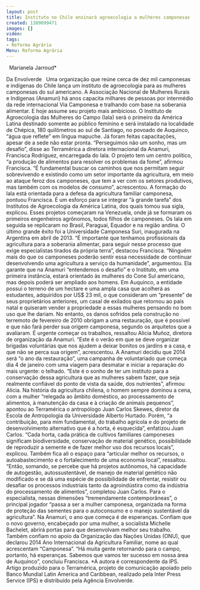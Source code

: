 ```yaml
---
layout: post
title: Instituto no Chile ensinará agroecologia a mulheres camponesas
created: 1389099471
images: []
video: 
tags:
- Reforma Agrária
Menu: Reforma Agrária
---
```



 
Marianela Jarroud\*

Da Envolverde
 
Uma organização que reúne cerca de dez mil camponesas e indígenas do Chile lança um instituto de agroecologia para as mulheres camponesas do sul americano. A Associação Nacional de Mulheres Rurais e Indígenas (Anamuri) há anos capacita milhares de pessoas por intermédio da rede internacional Via Camponesa e tralhando com base na soberania alimentar. E hoje assume seu projeto mais ambicioso.
O Instituto de Agroecologia das Mulheres do Campo (Iala) será o primeiro da América Latina destinado somente ao público feminino e será instalado na localidade de Chépica, 180 quilômetros ao sul de Santiago, no povoado de Auquinco, “água que reflete” em língua mapuche. Já foram feitas capacitações, apesar de a sede não estar pronta. “Perseguimos não um sonho, mas um desafio”, disse ao Terramérica a diretora internacional da Anamuri, Francisca Rodríguez, encarregada do Iala.
O projeto tem um centro político, “a produção de alimentos para resolver os problemas da fome”, afirmou Francisca. “É fundamental buscar os caminhos que nos permitam seguir sobrevivendo e existindo como um setor importante da agricultura, em meio ao ataque feroz dos camponeses, que tem a ver com os setores produtivos, mas também com os modelos de consumo”, acrescentou.
A formação do Iala está orientada para a defesa da agricultura familiar camponesa, pontuou Francisca. É um esforço para se integrar “à grande tarefa” dos Institutos de Agroecologia da América Latina, dos quais tomou sua sigla, explicou.
Esses projetos começaram na Venezuela, onde já se formaram os primeiros engenheiros agrônomos, todos filhos de camponeses. Os Iala em seguida se replicaram no Brasil, Paraguai, Equador e na região andina. O último grande êxito foi a Universidade Camponesa Suri, inaugurada na Argentina em abril de 2013.
“É importante que tenhamos profissionais da agricultura para a soberania alimentar, para seguir nesse processo que exige especialistas tirados da própria terra”, destacou Francisca. “Ninguém mais do que os camponeses poderão sentir essa necessidade de continuar desenvolvendo uma agricultura a serviço da humanidade”, argumentou.
Ela garante que na Anamuri “entendemos o desafio” e o Instituto, em uma primeira instância, estará orientado às mulheres do Cone Sul americano, mas depois poderá ser ampliado aos homens.
Em Auquinco, a entidade possui o terreno de um hectare e uma ampla casa que acolherá as estudantes, adquiridos por US$ 23 mil, o que consideram um “presente” de seus proprietários anteriores, um casal de exilados que retornou ao país natal e quiseram vender a propriedade a essas mulheres pensando no bom uso que lhe dariam.
No entanto, os danos sofridos pela construção no terremoto de fevereiro de 2010 obrigam a uma restauração, que é possível e que não fará perder sua origem camponesa, segundo os arquitetos que a avaliaram.
É urgente começar os trabalhos, ressaltou Alicia Muñoz, diretora de organização da Anamuri. “Este é o verão em que se deve organizar brigadas voluntárias que nos ajudem a deixar bonitos os jardins e a casa, e que não se perca sua origem”, acrescentou. A Anamuri decidiu que 2014 será “o ano da restauração”, uma campanha de voluntariado que começa dia 4 de janeiro com uma viagem para desmatar e iniciar a reparação do mais urgente: o telhado.
“Este é o sonho de ter um instituto para a conservação dessa agricultura que as mulheres sabem fazer, que seja realmente confiável do ponto de vista da saúde, dos nutrientes”, afirmou Alicia. Na história da agricultura chilena, o homem sempre dominou a cena, com a mulher “relegada ao âmbito doméstico, ao processamento de alimentos, à manutenção da casa e à criação de animais pequenos”, apontou ao Terramérica o antropólogo Juan Carlos Skewes, diretor da Escola de Antropologia da Universidade Alberto Hurtado.
Porém, “a contribuição, para mim fundamental, do trabalho agrícola e do projeto de desenvolvimento alternativo que é a horta, é esquecida”, enfatizou Juan Carlos. “Cada horta, cada prática de cultivos familiares camponeses significam biodiversidade, conservação de material genético, possibilidade de reproduzir a semente e de fazer melhor uso dos recursos locais”, explicou. Também fica ali o espaço para “articular melhor os recursos, o autoabastecimento e o fortalecimento de uma economia local”, ressaltou.
“Então, somando, se percebe que há projetos autônomos, há capacidade de autogestão, autossustentável, de manejo de material genético não modificado e se dá uma espécie de possibilidade de enfrentar, resistir ou desafiar os processos industriais tanto da agroindústira como da indústria do processamento de alimentos”, completou Juan Carlos.
Para o especialista, nessas dimensões “tremendamente contemporâneas”, o principal jogador “passa a ser a mulher camponesa, organizada na forma de proteção das sementes para o autoconsumo e o manejo sustentável da agricultura”.
Na Anamuri, o ano que começa é de esperanças. Confiam que o novo governo, encabeçado por uma mulher, a socialista Michelle Bachelet, abrirá portas para que desenvolvam melhor seu trabalho.
Também confiam no apoio da Organização das Nações Unidas (ONU), que declarou 2014 Ano Internacional da Agricultura Familiar, nome ao qual acrescentam “Camponesa”. “Há muita gente retornando para o campo, portanto, há esperanças. Sabemos que vamos ter sucesso em nossa área de Auquinco”, concluiu Francisca.
\*A autora é correspondente da IPS. Artigo produzido para o Terramérica, projeto de comunicação apoiado pelo Banco Mundial Latin America and Caribbean, realizado pela Inter Press Service (IPS) e distribuído pela Agência Envolverde.
 
